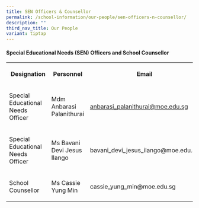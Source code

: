 ```yaml
---
title: SEN Officers & Counsellor
permalink: /school-information/our-people/sen-officers-n-counsellor/
description: ""
third_nav_title: Our People
variant: tiptap
---
```

<h4><strong>Special Educational Needs (SEN) Officers&nbsp;and School Counsellor</strong></h4>
<table style="minWidth: 75px">
<colgroup>
<col>
<col>
<col>
</colgroup>
<tbody>
<tr>
<th rowspan="1" colspan="1">
<p>&nbsp;Designation</p>
</th>
<th rowspan="1" colspan="1">
<p>Personnel</p>
</th>
<th rowspan="1" colspan="1">
<p>Email</p>
</th>
</tr>
<tr>
<td rowspan="1" colspan="1">
<p>Special Educational Needs Officer</p>
</td>
<td rowspan="1" colspan="1">
<p>Mdm Anbarasi Palanithurai</p>
</td>
<td rowspan="1" colspan="1">
<p><a href="mailto:anbarasi_palanithurai@moe.edu.sg" rel="noopener noreferrer nofollow" target="_blank">anbarasi_palanithurai@moe.edu.sg</a>
</p>
</td>
</tr>
<tr>
<td rowspan="1" colspan="1">
<p>Special Educational Needs Officer</p>
</td>
<td rowspan="1" colspan="1">
<p>Ms Bavani Devi Jesus Ilango</p>
</td>
<td rowspan="1" colspan="1">
<p>bavani_devi_jesus_ilango@moe.edu.sg</p>
</td>
</tr>
<tr>
<td rowspan="1" colspan="1">
<p>School Counsellor</p>
</td>
<td rowspan="1" colspan="1">
<p>Ms Cassie Yung Min</p>
</td>
<td rowspan="1" colspan="1">
<p>cassie_yung_min@moe.edu.sg</p>
</td>
</tr>
</tbody>
</table>
<p></p>
